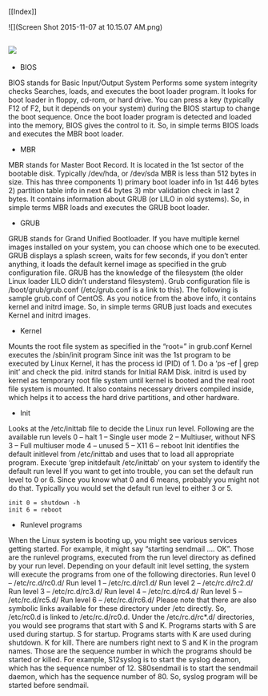 [[Index]] 


![](Screen Shot 2015-11-07 at 10.15.07 AM.png)

![](linux-boot-process.png)
---
* BIOS

BIOS stands for Basic Input/Output System
Performs some system integrity checks
Searches, loads, and executes the boot loader program.
It looks for boot loader in floppy, cd-rom, or hard drive. You can press a key (typically F12 of F2, but it depends on your system) during the BIOS startup to change the boot sequence.
Once the boot loader program is detected and loaded into the memory, BIOS gives the control to it.
So, in simple terms BIOS loads and executes the MBR boot loader.

* MBR

MBR stands for Master Boot Record.
It is located in the 1st sector of the bootable disk. Typically /dev/hda, or /dev/sda
MBR is less than 512 bytes in size. This has three components 1) primary boot loader info in 1st 446 bytes 2) partition table info in next 64 bytes 3) mbr validation check in last 2 bytes.
It contains information about GRUB (or LILO in old systems).
So, in simple terms MBR loads and executes the GRUB boot loader.

* GRUB

GRUB stands for Grand Unified Bootloader.
If you have multiple kernel images installed on your system, you can choose which one to be executed.
GRUB displays a splash screen, waits for few seconds, if you don’t enter anything, it loads the default kernel image as specified in the grub configuration file.
GRUB has the knowledge of the filesystem (the older Linux loader LILO didn’t understand filesystem).
Grub configuration file is /boot/grub/grub.conf (/etc/grub.conf is a link to this). The following is sample grub.conf of CentOS.
As you notice from the above info, it contains kernel and initrd image.
So, in simple terms GRUB just loads and executes Kernel and initrd images.

* Kernel

Mounts the root file system as specified in the “root=” in grub.conf
Kernel executes the /sbin/init program
Since init was the 1st program to be executed by Linux Kernel, it has the process id (PID) of 1. Do a ‘ps -ef | grep init’ and check the pid.
initrd stands for Initial RAM Disk.
initrd is used by kernel as temporary root file system until kernel is booted and the real root file system is mounted. It also contains necessary drivers compiled inside, which helps it to access the hard drive partitions, and other hardware.

* Init

Looks at the /etc/inittab file to decide the Linux run level.
Following are the available run levels
0 – halt
1 – Single user mode
2 – Multiuser, without NFS
3 – Full multiuser mode
4 – unused
5 – X11
6 – reboot
Init identifies the default initlevel from /etc/inittab and uses that to load all appropriate program.
Execute ‘grep initdefault /etc/inittab’ on your system to identify the default run level
If you want to get into trouble, you can set the default run level to 0 or 6. Since you know what 0 and 6 means, probably you might not do that.
Typically you would set the default run level to either 3 or 5.

```
init 0 = shutdown -h 
init 6 = reboot
```

* Runlevel programs

When the Linux system is booting up, you might see various services getting started. For example, it might say “starting sendmail …. OK”. Those are the runlevel programs, executed from the run level directory as defined by your run level.
Depending on your default init level setting, the system will execute the programs from one of the following directories.
Run level 0 – /etc/rc.d/rc0.d/
Run level 1 – /etc/rc.d/rc1.d/
Run level 2 – /etc/rc.d/rc2.d/
Run level 3 – /etc/rc.d/rc3.d/
Run level 4 – /etc/rc.d/rc4.d/
Run level 5 – /etc/rc.d/rc5.d/
Run level 6 – /etc/rc.d/rc6.d/
Please note that there are also symbolic links available for these directory under /etc directly. So, /etc/rc0.d is linked to /etc/rc.d/rc0.d.
Under the /etc/rc.d/rc*.d/ directories, you would see programs that start with S and K.
Programs starts with S are used during startup. S for startup.
Programs starts with K are used during shutdown. K for kill.
There are numbers right next to S and K in the program names. Those are the sequence number in which the programs should be started or killed.
For example, S12syslog is to start the syslog deamon, which has the sequence number of 12. S80sendmail is to start the sendmail daemon, which has the sequence number of 80. So, syslog program will be started before sendmail.